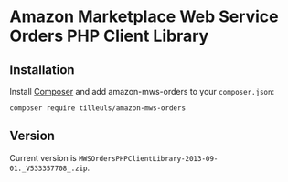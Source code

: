 Amazon Marketplace Web Service Orders PHP Client Library
=================================================

Installation
------------

Install [Composer](http://getcomposer.org/) and add amazon-mws-orders to your `composer.json`:

    composer require tilleuls/amazon-mws-orders

Version
-------

Current version is `MWSOrdersPHPClientLibrary-2013-09-01._V533357708_.zip`.
